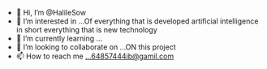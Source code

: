- 👋 Hi, I’m @HalileSow
- 👀 I’m interested in ...Of everything that is developed artificial intelligence in short everything that is new technology
- 🌱 I’m currently learning ...
- 💞️ I’m looking to collaborate on ...ON this project
- 📫 How to reach me ...64857444ib@gamil.com

<!---
HalileSow/HalileSow is a ✨ special ✨ repository because its `README.md` (this file) appears on your GitHub profile.
You can click the Preview link to take a look at your changes.
--->
